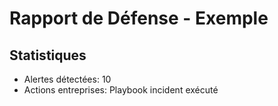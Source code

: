 # Rapport de Défense - Exemple

## Statistiques
- Alertes détectées: 10
- Actions entreprises: Playbook incident exécuté
